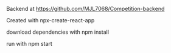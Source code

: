 Backend at https://github.com/MJL7068/Competition-backend

Created with npx-create-react-app

download dependencies with npm install

run with npm start
